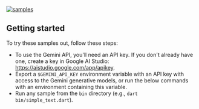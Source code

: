 [![samples](https://github.com/google/generative-ai-dart/actions/workflows/samples.yml/badge.svg)](https://github.com/google/generative-ai-dart/actions/workflows/samples.yml)

## Getting started

To try these samples out, follow these steps:

- To use the Gemini API, you'll need an API key. If you don't already have one, 
  create a key in Google AI Studio: https://aistudio.google.com/app/apikey.
- Export a `$GEMINI_API_KEY` environment variable with an API key with access to
  the Gemini generative models, or run the below commands with an environment
  containing this variable.
- Run any sample from the `bin` directory (e.g., `dart bin/simple_text.dart`).
